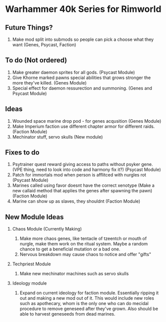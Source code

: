 # Warhammer 40k Series for Rimworld

## Future Things?
1. Make mod split into submods so people can pick a choose what they want (Genes, Psycast, Faction)

## To do (Not ordered)
1. Make greater daemon sprites for all gods. (Psycast Module)
2. Give Khorne marked pawns special abilities that grows stronger the more they've killed. (Genes Module)
3. Special effect for daemon ressurection and summoning. (Genes and Psycast Module)

## Ideas
1. Wounded space marine drop pod - for genes acqusition (Genes Module)
2. Make Imperium faction use different chapter armor for different raids. (Faction Module)
3. Mechinator stuff, servo skulls (New module)

## Fixes to do
1. Psytrainer quest reward giving access to paths without psyker gene. (VPE thing, need to look into code and harmony fix it?) (Psycast Module)
2. Patch for immortals mod when person is afflitced with nurgles rot (Psycast Module)
3. Marines called using favor doesnt have the correct xenotype (Make a new callaid method that applies the genes after spawning the pawn) (Faction Module)
4. Marine can show up as slaves, they shouldnt (Faction Module)

## New Module Ideas
1. Chaos Module (Currently Making)
    1. Make more chaos genes, like tentacle of tzeentch or mouth of nurgle, make them work on the ritual system. Maybe a random chance to get a beneficial mutation or a bad one.
    2. Nervous breakdown may cause chaos to notice and offer "gifts"

2. Techpriest Module
    1. Make new mechinator machines such as servo skulls

3. Ideology module
    1. Expand on current ideology for faction module. Essentially ripping it out and making a new mod out of it. This would include new roles such as apothecary, whom is the only one who can do mecidal procedure to remove geneseed after they've grown. Also should be able to harvest geneseeds from dead marines.